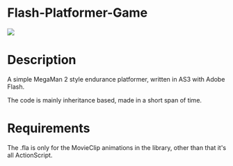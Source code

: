 Flash-Platformer-Game
=====================

<img src="http://i.imgur.com/dmPviTZ.gif">



Description
=====================

A simple MegaMan 2 style endurance platformer, written in AS3 with Adobe Flash.

The code is mainly inheritance based, made in a short span of time.



Requirements
============

The .fla is only for the MovieClip animations in the library, other than that it's all ActionScript.
